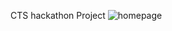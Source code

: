 CTS hackathon Project
![homepage](https://github.com/user-attachments/assets/1b027653-5060-4417-a2ac-d034d75a599e)
